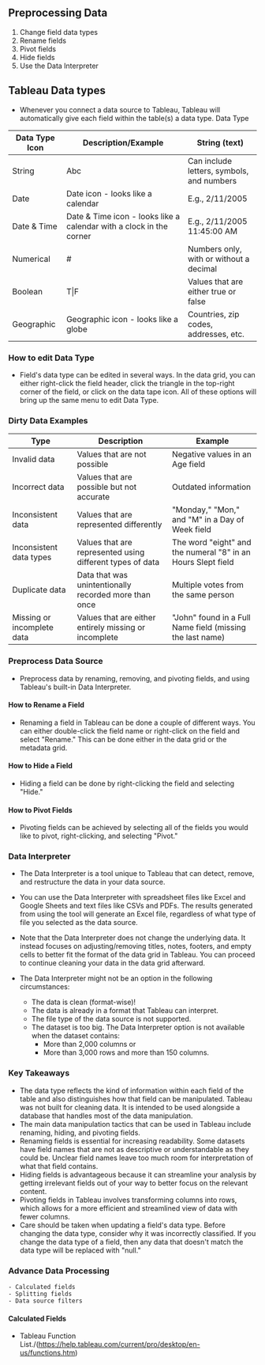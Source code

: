 ## Preprocessing Data
  1. Change field data types 
  2. Rename fields
  3. Pivot fields
  4. Hide fields
  5. Use the Data Interpreter

## Tableau Data types
  - Whenever you connect a data source to Tableau, Tableau will automatically give each field within the table(s) a data type.
Data Type

|Data Type Icon|Description/Example|String (text)|
|---|---|---|
String | Abc | Can include letters, symbols, and numbers
Date | Date icon - looks like a calendar | E.g., 2/11/2005
Date & Time | Date & Time icon - looks like a calendar with a clock in the corner | E.g., 2/11/2005 11:45:00 AM
Numerical | # | Numbers only, with or without a decimal
Boolean | T\|F | Values that are either true or false
Geographic | Geographic icon - looks like a globe | Countries, zip codes, addresses, etc.

### How to edit Data Type
  - Field's data type can be edited in several ways. In the data grid, you can either right-click the field header, click the triangle in the top-right corner of the field, or click on the data tape icon. All of these options will bring up the same menu to edit Data Type.

### Dirty Data Examples

Type | Description | Example
|---|---|---|
Invalid data | Values that are not possible | Negative values in an Age field
Incorrect data | Values that are possible but not accurate | Outdated information
Inconsistent data | Values that are represented differently | "Monday," "Mon," and "M" in a Day of Week field
Inconsistent data types | Values that are represented using different types of data | The word "eight" and the numeral "8" in an Hours Slept field
Duplicate data | Data that was unintentionally recorded more than once | Multiple votes from the same person
Missing or incomplete data | Values that are either entirely missing or incomplete | "John" found in a Full Name field (missing the last name)

### Preprocess Data Source
  - Preprocess data by renaming, removing, and pivoting fields, and using Tableau's built-in Data Interpreter.

#### How to Rename a Field
  - Renaming a field in Tableau can be done a couple of different ways. You can either double-click the field name or right-click on the field and select "Rename." This can be done either in the data grid or the metadata grid.

#### How to Hide a Field
  - Hiding a field can be done by right-clicking the field and selecting "Hide."


#### How to Pivot Fields
  - Pivoting fields can be achieved by selecting all of the fields you would like to pivot, right-clicking, and selecting "Pivot."

### Data Interpreter
  - The Data Interpreter is a tool unique to Tableau that can detect, remove, and restructure the data in your data source.
  - You can use the Data Interpreter with spreadsheet files like Excel and Google Sheets and text files like CSVs and PDFs. The results generated from using the tool will generate an Excel file, regardless of what type of file you selected as the data source.
  - Note that the Data Interpreter does not change the underlying data. It instead focuses on adjusting/removing titles, notes, footers, and empty cells to better fit the format of the data grid in Tableau. You can proceed to continue cleaning your data in the data grid afterward.
  
  - The Data Interpreter might not be an option in the following circumstances:
      - The data is clean (format-wise)!
      - The data is already in a format that Tableau can interpret.
      - The file type of the data source is not supported.
      - The dataset is too big. The Data Interpreter option is not available when the dataset contains:
        - More than 2,000 columns or
        - More than 3,000 rows and more than 150 columns.


### Key Takeaways
  - The data type reflects the kind of information within each field of the table and also distinguishes how that field can be manipulated.
Tableau was not built for cleaning data. It is intended to be used alongside a database that handles most of the data manipulation.
  - The main data manipulation tactics that can be used in Tableau include renaming, hiding, and pivoting fields.
  - Renaming fields is essential for increasing readability. Some datasets have field names that are not as descriptive or understandable as they could be. Unclear field names leave too much room for interpretation of what that field contains.
  - Hiding fields is advantageous because it can streamline your analysis by getting irrelevant fields out of your way to better focus on the relevant content.
 - Pivoting fields in Tableau involves transforming columns into rows, which allows for a more efficient and streamlined view of data with fewer columns.
  - Care should be taken when updating a field's data type. Before changing the data type, consider why it was incorrectly classified. If you change the data type of a field, then any data that doesn't match the data type will be replaced with "null."


### Advance Data Processing
    - Calculated fields
    - Splitting fields
    - Data source filters

#### Calculated Fields
  - Tableau Function List./(https://help.tableau.com/current/pro/desktop/en-us/functions.htm)
